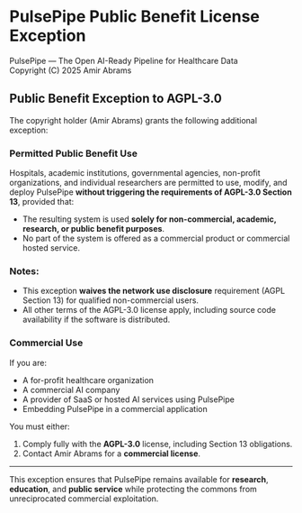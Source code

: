 # PulsePipe Public Benefit License Exception

PulsePipe — The Open AI-Ready Pipeline for Healthcare Data  
Copyright (C) 2025 Amir Abrams

## Public Benefit Exception to AGPL-3.0

The copyright holder (Amir Abrams) grants the following additional exception:

### Permitted Public Benefit Use

Hospitals, academic institutions, governmental agencies, non-profit organizations, and individual researchers are permitted to use, modify, and deploy PulsePipe **without triggering the requirements of AGPL-3.0 Section 13**, provided that:

- The resulting system is used **solely for non-commercial, academic, research, or public benefit purposes**.
- No part of the system is offered as a commercial product or commercial hosted service.

### Notes:
- This exception **waives the network use disclosure** requirement (AGPL Section 13) for qualified non-commercial users.
- All other terms of the AGPL-3.0 license apply, including source code availability if the software is distributed.

### Commercial Use

If you are:
- A for-profit healthcare organization
- A commercial AI company
- A provider of SaaS or hosted AI services using PulsePipe
- Embedding PulsePipe in a commercial application

You must either:
1. Comply fully with the **AGPL-3.0** license, including Section 13 obligations.
2. Contact Amir Abrams for a **commercial license**.

---

This exception ensures that PulsePipe remains available for **research**, **education**, and **public service** while protecting the commons from unreciprocated commercial exploitation.
